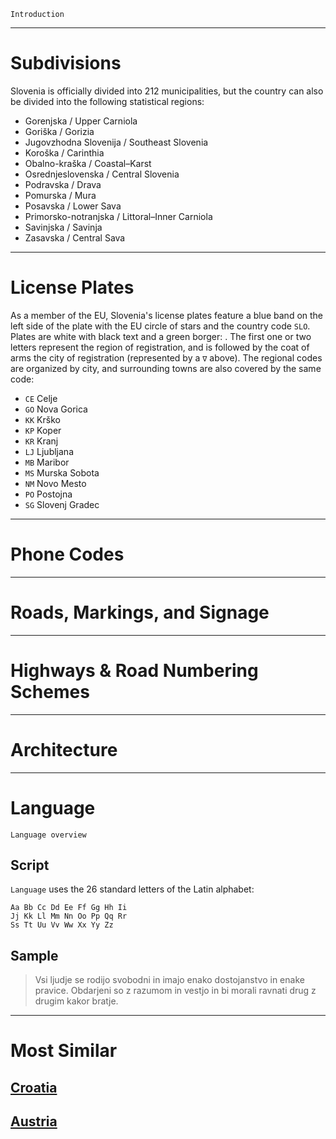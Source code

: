 `Introduction`

---

# Subdivisions

Slovenia is officially divided into 212 municipalities, but the country can also be divided into the following statistical regions:

- Gorenjska / Upper Carniola
- Goriška / Gorizia
- Jugovzhodna Slovenija / Southeast Slovenia
- Koroška / Carinthia
- Obalno-kraška / Coastal–Karst
- Osrednjeslovenska / Central Slovenia
- Podravska / Drava
- Pomurska / Mura
- Posavska / Lower Sava
- Primorsko-notranjska / Littoral–Inner Carniola
- Savinjska / Savinja
- Zasavska / Central Sava

<CountryMap code="SVN" scale="12000" />

---

# License Plates

As a member of the EU, Slovenia's license plates feature a blue band on the left side of the plate with the EU circle of stars and the country code `SLO`. Plates are white with black text and a green borger: <LicensePlate style="eu" code="SLO" format="AB∇123-CD" border="lightgreen"/>. The first one or two letters represent the region of registration, and is followed by the coat of arms the city of registration (represented by a `∇` above). The regional codes are organized by city, and surrounding towns are also covered by the same code:

- `CE` Celje
- `GO` Nova Gorica
- `KK` Krško
- `KP` Koper
- `KR` Kranj
- `LJ` Ljubljana
- `MB` Maribor
- `MS` Murska Sobota
- `NM` Novo Mesto
- `PO` Postojna
- `SG` Slovenj Gradec

---

# Phone Codes

---

# Roads, Markings, and Signage

---

# Highways & Road Numbering Schemes

---

# Architecture

---

# Language

`Language overview`

## Script

`Language` uses the 26 standard letters of the Latin alphabet:

```
Aa Bb Cc Dd Ee Ff Gg Hh Ii
Jj Kk Ll Mm Nn Oo Pp Qq Rr
Ss Tt Uu Vv Ww Xx Yy Zz
```

## Sample

> Vsi ljudje se rodijo svobodni in imajo enako dostojanstvo in enake pravice. Obdarjeni so z razumom in vestjo in bi morali ravnati drug z drugim kakor bratje.

---

# Most Similar

## [Croatia](/countries/HRV)

## [Austria](/countries/AUT)
